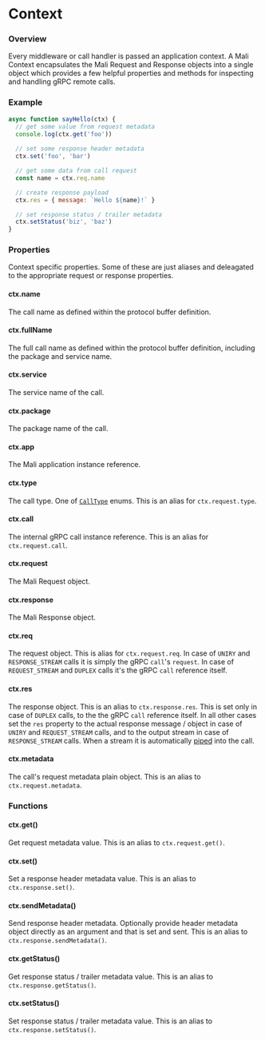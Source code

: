 # Context

### Overview

Every middleware or call handler is passed an application context. A Mali Context
encapsulates the Mali Request and Response objects into a single object which
provides a few helpful properties and methods for inspecting and handling gRPC remote calls.

### Example

```js
async function sayHello(ctx) {
  // get some value from request metadata
  console.log(ctx.get('foo'))
  
  // set some response header metadata
  ctx.set('foo', 'bar')

  // get some data from call request
  const name = ctx.req.name

  // create response payload
  ctx.res = { message: `Hello ${name}!` }

  // set response status / trailer metadata
  ctx.setStatus('biz', 'baz')
}
```

### Properties

Context specific properties. Some of these are just aliases and deleagated to the appropriate request or response properties.

#### ctx.name

The call name as defined within the protocol buffer definition.

#### ctx.fullName

The full call name as defined within the protocol buffer definition, including the package and service name.

#### ctx.service

The service name of the call.

#### ctx.package

The package name of the call.

#### ctx.app

The Mali application instance reference.

#### ctx.type

The call type. One of [`CallType`](https://mali.github.io/mali-call-types) enums.
This is an alias for `ctx.request.type`.

#### ctx.call

The internal gRPC call instance reference. This is an alias for `ctx.request.call`.

#### ctx.request

The Mali Request object.

#### ctx.response

The Mali Response object.

#### ctx.req

The request object. This is alias for `ctx.request.req`.
In case of `UNIRY` and `RESPONSE_STREAM` calls it is simply the gRPC `call`'s `request`. 
In case of `REQUEST_STREAM` and `DUPLEX` calls it's the gRPC `call` reference itself.

#### ctx.res

The response object. This is an alias to `ctx.response.res`.
This is set only in case of `DUPLEX` calls, to the the gRPC `call` reference itself.
In all other cases set the `res` property to the actual response message / object in case of `UNIRY` and `REQUEST_STREAM` calls, and to the output stream in case of `RESPONSE_STREAM` calls. 
When a stream it is automatically [piped](https://nodejs.org/api/stream.html#stream_event_pipe) into the call.

#### ctx.metadata

The call's request metadata plain object. This is an alias to `ctx.request.metadata`.

### Functions

#### ctx.get()

Get request metadata value. This is an alias to `ctx.request.get()`.

#### ctx.set()

Set a response header metadata value. This is an alias to `ctx.response.set()`.

#### ctx.sendMetadata()

Send response header metadata. Optionally provide header metadata object directly as an argument and that is set and sent. This is an alias to `ctx.response.sendMetadata()`.

#### ctx.getStatus()

Get response status / trailer metadata value. This is an alias to `ctx.response.getStatus()`.

#### ctx.setStatus()

Set response status / trailer metadata value. This is an alias to `ctx.response.setStatus()`.
